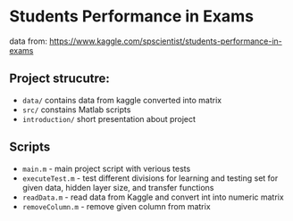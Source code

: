 # Students Performance in Exams

data from: https://www.kaggle.com/spscientist/students-performance-in-exams

## Project strucutre:
- `data/` contains data from kaggle converted into matrix
- `src/` constains Matlab scripts
- `introduction/` short presentation about project

## Scripts
- `main.m` - main project script with verious tests
- `executeTest.m` - test different divisions for learning and testing set for given data, hidden layer size, and transfer functions
- `readData.m` - read data from Kaggle and convert int into numeric matrix
- `removeColumn.m` - remove given column from matrix
